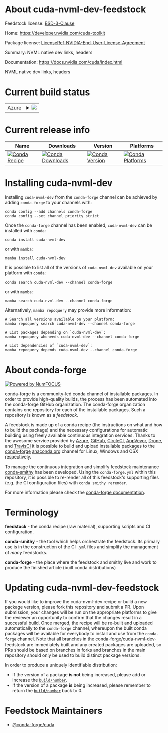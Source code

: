 About cuda-nvml-dev-feedstock
=============================

Feedstock license: [BSD-3-Clause](https://github.com/conda-forge/cuda-nvml-dev-feedstock/blob/main/LICENSE.txt)

Home: https://developer.nvidia.com/cuda-toolkit

Package license: [LicenseRef-NVIDIA-End-User-License-Agreement](https://docs.nvidia.com/cuda/eula/index.html)

Summary: NVML native dev links, headers

Documentation: https://docs.nvidia.com/cuda/index.html

NVML native dev links, headers


Current build status
====================


<table>
    
  <tr>
    <td>Azure</td>
    <td>
      <details>
        <summary>
          <a href="https://dev.azure.com/conda-forge/feedstock-builds/_build/latest?definitionId=19221&branchName=main">
            <img src="https://dev.azure.com/conda-forge/feedstock-builds/_apis/build/status/cuda-nvml-dev-feedstock?branchName=main">
          </a>
        </summary>
        <table>
          <thead><tr><th>Variant</th><th>Status</th></tr></thead>
          <tbody><tr>
              <td>linux_64</td>
              <td>
                <a href="https://dev.azure.com/conda-forge/feedstock-builds/_build/latest?definitionId=19221&branchName=main">
                  <img src="https://dev.azure.com/conda-forge/feedstock-builds/_apis/build/status/cuda-nvml-dev-feedstock?branchName=main&jobName=linux&configuration=linux%20linux_64_" alt="variant">
                </a>
              </td>
            </tr><tr>
              <td>linux_aarch64</td>
              <td>
                <a href="https://dev.azure.com/conda-forge/feedstock-builds/_build/latest?definitionId=19221&branchName=main">
                  <img src="https://dev.azure.com/conda-forge/feedstock-builds/_apis/build/status/cuda-nvml-dev-feedstock?branchName=main&jobName=linux&configuration=linux%20linux_aarch64_" alt="variant">
                </a>
              </td>
            </tr><tr>
              <td>win_64</td>
              <td>
                <a href="https://dev.azure.com/conda-forge/feedstock-builds/_build/latest?definitionId=19221&branchName=main">
                  <img src="https://dev.azure.com/conda-forge/feedstock-builds/_apis/build/status/cuda-nvml-dev-feedstock?branchName=main&jobName=win&configuration=win%20win_64_" alt="variant">
                </a>
              </td>
            </tr>
          </tbody>
        </table>
      </details>
    </td>
  </tr>
</table>

Current release info
====================

| Name | Downloads | Version | Platforms |
| --- | --- | --- | --- |
| [![Conda Recipe](https://img.shields.io/badge/recipe-cuda--nvml--dev-green.svg)](https://anaconda.org/conda-forge/cuda-nvml-dev) | [![Conda Downloads](https://img.shields.io/conda/dn/conda-forge/cuda-nvml-dev.svg)](https://anaconda.org/conda-forge/cuda-nvml-dev) | [![Conda Version](https://img.shields.io/conda/vn/conda-forge/cuda-nvml-dev.svg)](https://anaconda.org/conda-forge/cuda-nvml-dev) | [![Conda Platforms](https://img.shields.io/conda/pn/conda-forge/cuda-nvml-dev.svg)](https://anaconda.org/conda-forge/cuda-nvml-dev) |

Installing cuda-nvml-dev
========================

Installing `cuda-nvml-dev` from the `conda-forge` channel can be achieved by adding `conda-forge` to your channels with:

```
conda config --add channels conda-forge
conda config --set channel_priority strict
```

Once the `conda-forge` channel has been enabled, `cuda-nvml-dev` can be installed with `conda`:

```
conda install cuda-nvml-dev
```

or with `mamba`:

```
mamba install cuda-nvml-dev
```

It is possible to list all of the versions of `cuda-nvml-dev` available on your platform with `conda`:

```
conda search cuda-nvml-dev --channel conda-forge
```

or with `mamba`:

```
mamba search cuda-nvml-dev --channel conda-forge
```

Alternatively, `mamba repoquery` may provide more information:

```
# Search all versions available on your platform:
mamba repoquery search cuda-nvml-dev --channel conda-forge

# List packages depending on `cuda-nvml-dev`:
mamba repoquery whoneeds cuda-nvml-dev --channel conda-forge

# List dependencies of `cuda-nvml-dev`:
mamba repoquery depends cuda-nvml-dev --channel conda-forge
```


About conda-forge
=================

[![Powered by
NumFOCUS](https://img.shields.io/badge/powered%20by-NumFOCUS-orange.svg?style=flat&colorA=E1523D&colorB=007D8A)](https://numfocus.org)

conda-forge is a community-led conda channel of installable packages.
In order to provide high-quality builds, the process has been automated into the
conda-forge GitHub organization. The conda-forge organization contains one repository
for each of the installable packages. Such a repository is known as a *feedstock*.

A feedstock is made up of a conda recipe (the instructions on what and how to build
the package) and the necessary configurations for automatic building using freely
available continuous integration services. Thanks to the awesome service provided by
[Azure](https://azure.microsoft.com/en-us/services/devops/), [GitHub](https://github.com/),
[CircleCI](https://circleci.com/), [AppVeyor](https://www.appveyor.com/),
[Drone](https://cloud.drone.io/welcome), and [TravisCI](https://travis-ci.com/)
it is possible to build and upload installable packages to the
[conda-forge](https://anaconda.org/conda-forge) [anaconda.org](https://anaconda.org/)
channel for Linux, Windows and OSX respectively.

To manage the continuous integration and simplify feedstock maintenance
[conda-smithy](https://github.com/conda-forge/conda-smithy) has been developed.
Using the ``conda-forge.yml`` within this repository, it is possible to re-render all of
this feedstock's supporting files (e.g. the CI configuration files) with ``conda smithy rerender``.

For more information please check the [conda-forge documentation](https://conda-forge.org/docs/).

Terminology
===========

**feedstock** - the conda recipe (raw material), supporting scripts and CI configuration.

**conda-smithy** - the tool which helps orchestrate the feedstock.
                   Its primary use is in the construction of the CI ``.yml`` files
                   and simplify the management of *many* feedstocks.

**conda-forge** - the place where the feedstock and smithy live and work to
                  produce the finished article (built conda distributions)


Updating cuda-nvml-dev-feedstock
================================

If you would like to improve the cuda-nvml-dev recipe or build a new
package version, please fork this repository and submit a PR. Upon submission,
your changes will be run on the appropriate platforms to give the reviewer an
opportunity to confirm that the changes result in a successful build. Once
merged, the recipe will be re-built and uploaded automatically to the
`conda-forge` channel, whereupon the built conda packages will be available for
everybody to install and use from the `conda-forge` channel.
Note that all branches in the conda-forge/cuda-nvml-dev-feedstock are
immediately built and any created packages are uploaded, so PRs should be based
on branches in forks and branches in the main repository should only be used to
build distinct package versions.

In order to produce a uniquely identifiable distribution:
 * If the version of a package **is not** being increased, please add or increase
   the [``build/number``](https://docs.conda.io/projects/conda-build/en/latest/resources/define-metadata.html#build-number-and-string).
 * If the version of a package **is** being increased, please remember to return
   the [``build/number``](https://docs.conda.io/projects/conda-build/en/latest/resources/define-metadata.html#build-number-and-string)
   back to 0.

Feedstock Maintainers
=====================

* [@conda-forge/cuda](https://github.com/orgs/conda-forge/teams/cuda/)

